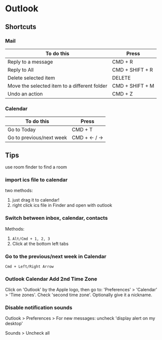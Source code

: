 # Outlook

## Shortcuts

### Mail

| To do this                                   | Press           |
|----------------------------------------------|-----------------|
| Reply to a message                           | CMD + R         |
| Reply to All                                 | CMD + SHIFT + R |
| Delete selected item                         | DELETE          |
| Move the selected item to a different folder | CMD + SHIFT + M |
| Undo an action                               | CMD + Z         |

### Calendar 

| To do this                                   | Press           |
|----------------------------------------------|-----------------|
| Go to Today                                  | CMD + T         |
| Go to previous/next week                     | CMD + <- / ->   |


## Tips

use room finder to find a room

### import ics file to calendar
two methods:  
1. just drag it to calendar!
2. right click ics file in Finder and open with outlook

### Switch between inbox, calendar, contacts
 
Methods:
1. `Alt/Cmd + 1, 2, 3`
2. Click at the bottom left tabs

### Go to the previous/next week in Calendar
`Cmd + Left/Right Arrow `

### Outlook Calendar Add 2nd Time Zone

Click on 'Outlook' by the Apple logo, then go to: 'Preferences' > 'Calendar' > 'Time zones'.
Check 'second time zone'. Optionally give it a nickname.

### Disable notification sounds

Outlook > Preferences > For new messages: uncheck 'display alert on my desktop'

Sounds > Uncheck all
